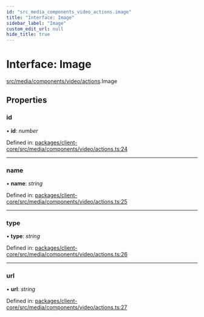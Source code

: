 ```yaml
---
id: "src_media_components_video_actions.image"
title: "Interface: Image"
sidebar_label: "Image"
custom_edit_url: null
hide_title: true
---
```


# Interface: Image

[src/media/components/video/actions](../modules/src_media_components_video_actions.md).Image

## Properties

### id

• **id**: *number*

Defined in: [packages/client-core/src/media/components/video/actions.ts:24](https://github.com/xr3ngine/xr3ngine/blob/7e8e151f1/packages/client-core/src/media/components/video/actions.ts#L24)

___

### name

• **name**: *string*

Defined in: [packages/client-core/src/media/components/video/actions.ts:25](https://github.com/xr3ngine/xr3ngine/blob/7e8e151f1/packages/client-core/src/media/components/video/actions.ts#L25)

___

### type

• **type**: *string*

Defined in: [packages/client-core/src/media/components/video/actions.ts:26](https://github.com/xr3ngine/xr3ngine/blob/7e8e151f1/packages/client-core/src/media/components/video/actions.ts#L26)

___

### url

• **url**: *string*

Defined in: [packages/client-core/src/media/components/video/actions.ts:27](https://github.com/xr3ngine/xr3ngine/blob/7e8e151f1/packages/client-core/src/media/components/video/actions.ts#L27)
